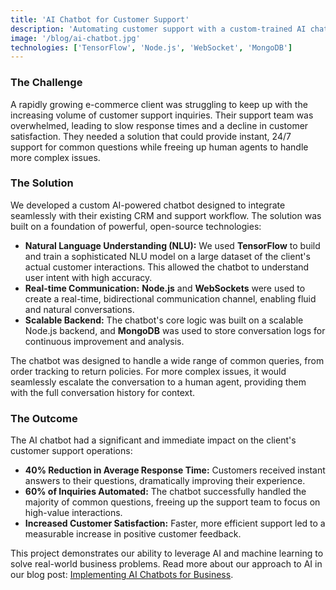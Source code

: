 ```yaml
---
title: 'AI Chatbot for Customer Support'
description: 'Automating customer support with a custom-trained AI chatbot, resulting in a 40% reduction in response time.'
image: '/blog/ai-chatbot.jpg'
technologies: ['TensorFlow', 'Node.js', 'WebSocket', 'MongoDB']
---
```


### The Challenge

A rapidly growing e-commerce client was struggling to keep up with the increasing volume of customer support inquiries. Their support team was overwhelmed, leading to slow response times and a decline in customer satisfaction. They needed a solution that could provide instant, 24/7 support for common questions while freeing up human agents to handle more complex issues.

### The Solution

We developed a custom AI-powered chatbot designed to integrate seamlessly with their existing CRM and support workflow. The solution was built on a foundation of powerful, open-source technologies:

-   **Natural Language Understanding (NLU):** We used **TensorFlow** to build and train a sophisticated NLU model on a large dataset of the client's actual customer interactions. This allowed the chatbot to understand user intent with high accuracy.
-   **Real-time Communication:** **Node.js** and **WebSockets** were used to create a real-time, bidirectional communication channel, enabling fluid and natural conversations.
-   **Scalable Backend:** The chatbot's core logic was built on a scalable Node.js backend, and **MongoDB** was used to store conversation logs for continuous improvement and analysis.

The chatbot was designed to handle a wide range of common queries, from order tracking to return policies. For more complex issues, it would seamlessly escalate the conversation to a human agent, providing them with the full conversation history for context.

### The Outcome

The AI chatbot had a significant and immediate impact on the client's customer support operations:

-   **40% Reduction in Average Response Time:** Customers received instant answers to their questions, dramatically improving their experience.
-   **60% of Inquiries Automated:** The chatbot successfully handled the majority of common questions, freeing up the support team to focus on high-value interactions.
-   **Increased Customer Satisfaction:** Faster, more efficient support led to a measurable increase in positive customer feedback.

This project demonstrates our ability to leverage AI and machine learning to solve real-world business problems. Read more about our approach to AI in our blog post: [Implementing AI Chatbots for Business](/blog/implementing-ai-chatbots-for-business).
